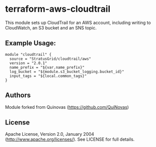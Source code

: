 # terraform-aws-cloudtrail

This module sets up CloudTrail for an AWS account, including writing to CloudWatch, an S3 bucket and an SNS topic.

 ## Example Usage:
```
module "cloudtrail" {
  source = "StratusGrid/cloudtrail/aws"
  version = "2.0.1"
  name_prefix = "${var.name_prefix}"
  log_bucket = "${module.s3_bucket_logging.bucket_id}"
  input_tags = "${local.common_tags}"
}
```

## Authors

Module forked from Quinovas (https://github.com/QuiNovas)

## License

Apache License, Version 2.0, January 2004 (http://www.apache.org/licenses/). See LICENSE for full details.